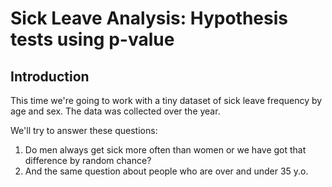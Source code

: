 # Sick Leave Analysis: Hypothesis tests using p-value


## Introduction
This time we're going to work with a tiny dataset of sick leave frequency by age and sex.
The data was collected over the year.

We'll try to answer these questions:
1. Do men always get sick more often than women or we have got that difference by random chance?
2. And the same question about people who are over and under 35 y.o.
